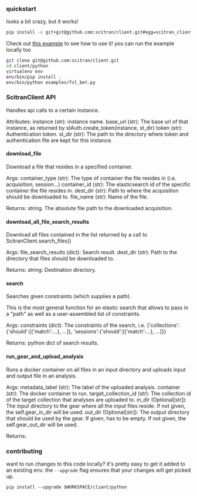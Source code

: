 ### quickstart
looks a bit crazy, but it works!
```bash
pip install -e git+git@github.com:scitran/client.git#egg=scitran_client&subdirectory=python
```

Check out [this example](examples/fsl_bet.py) to see how to use it! you can run the example locally too
```bash
git clone git@github.com:scitran/client.git
cd client/python
virtualenv env
env/bin/pip install .
env/bin/python examples/fsl_bet.py
```

### ScitranClient API

Handles api calls to a certain instance.

Attributes:
    instance (str): instance name.
    base_url (str): The base url of that instance, as returned by stAuth.create_token(instance, st_dir)
    token (str): Authentication token.
    st_dir (str): The path to the directory where token and authentication file are kept for this instance.


#### download_file

Download a file that resides in a specified container.


Args:
    container_type (str): The type of container the file resides in (i.e. acquisition, session...)
    container_id (str): The elasticsearch id of the specific container the file resides in.
    dest_dir (str): Path to where the acquisition should be downloaded to.
    file_name (str): Name of the file.

Returns:
    string. The absolute file path to the downloaded acquisition.


#### download_all_file_search_results

Download all files contained in the list returned by a call to ScitranClient.search_files()

Args:
    file_search_results (dict): Search result.
    dest_dir (str): Path to the directory that files should be downloaded to.

Returns:
    string: Destination directory.


#### search

Searches given constraints (which supplies a path).

This is the most general function for an elastic search that allows to pass in a "path" as well as
a user-assembled list of constraints.

Args:
    constraints (dict): The constraints of the search, i.e.
        {'collections':{'should':[{'match':...}, ...]}, 'sessions':{'should':[{'match':...}, ...]}}

Returns:
    python dict of search results.


#### run_gear_and_upload_analysis

Runs a docker container on all files in an input directory and uploads input and output file in an analysis.

Args:
    metadata_label (str): The label of the uploaded analysis.
    container (str): The docker container to run.
    target_collection_id (str): The collection id of the target collection that analyses are uploaded to.
    in_dir (Optional[str]): The input directory to the gear where all the input files reside.
                                If not given, the self.gear_in_dir will be used.
    out_dir (Optional[str]): The output directory that should be used by the gear. If given, has to be empty.
                                If not given, the self.gear_out_dir will be used.

Returns:


### contributing
want to run changes to this code locally? it's pretty easy to get it added to an existing env. the `--upgrade` flag
ensures that your changes will get picked up.
```
pip install --upgrade $WORKSPACE/client/python
```

